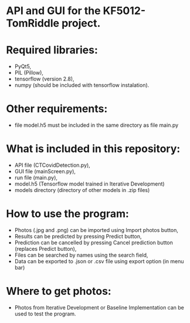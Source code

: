 # API and GUI for the KF5012-TomRiddle project.

# Required libraries:
- PyQt5,
- PIL (Pillow),
- tensorflow (version 2.8),
- numpy (should be included with tensorflow instalation).

# Other requirements:
- file model.h5 must be included in the same directory as file main.py

# What is included in this repository:
- API file (CTCovidDetection.py),
- GUI file (mainScreen.py),
- run file (main.py),
- model.h5 (Tensorflow model trained in Iterative Development)
- models directory (directory of other models in .zip files)

# How to use the program:
- Photos (.jpg and .png) can be imported using Import photos button,
- Results can be predicted by pressing Predict button,
- Prediction can be cancelled by pressing Cancel prediction button (replaces Predict button),
- Files can be searched by names using the search field,
- Data can be exported to .json or .csv file using export option (in menu bar)

# Where to get photos:
- Photos from Iterative Development or Baseline Implementation can be used to test the program.